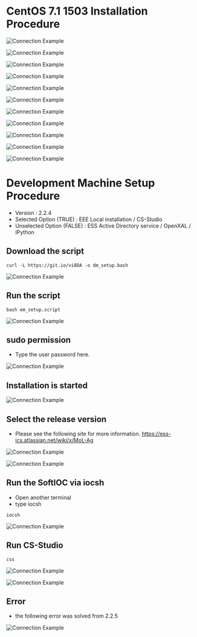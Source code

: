 # CentOS 7.1 1503 Installation Procedure

![Connection Example](0.png)

![Connection Example](1.png)

![Connection Example](2.png)

![Connection Example](3.png)

![Connection Example](4.png)

![Connection Example](5.png)

![Connection Example](6.png)

![Connection Example](7.png)

![Connection Example](8.png)

![Connection Example](9.png)

![Connection Example](10.png)

# Development Machine Setup Procedure
* Version : 2.2.4
* Selected Option (TRUE) : EEE Local installation / CS-Studio 
* Unselected Option (FALSE) : ESS Active Directory service / OpenXAL / IPython 

## Download the script 
```
curl -L https://git.io/vi8DA -o dm_setup.bash
```
![Connection Example](11.png)


## Run the script
```
bash em_setup.script
```
![Connection Example](12.png)

## sudo permission
* Type the user password here.

![Connection Example](13.png)

## Installation is started
![Connection Example](14.png)

## Select the release version 
* Please see the following site for more information.
https://ess-ics.atlassian.net/wiki/x/MoL-Ag

![Connection Example](15.png)

![Connection Example](16.png)

## Run the SoftIOC via iocsh
* Open another terminal
* type iocsh
```
iocsh
```
![Connection Example](17.png)

## Run CS-Studio 
```
css
```

![Connection Example](18.png)

![Connection Example](19.png)


## Error 
* the following error was solved from 2.2.5

![Connection Example](20.png)
